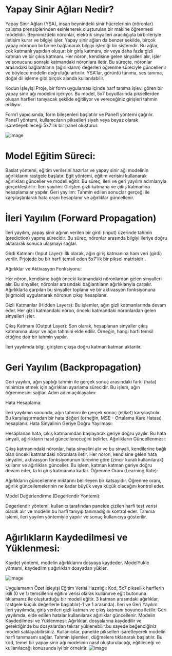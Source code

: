 # Yapay Sinir Ağları Nedir?
Yapay Sinir Ağları (YSA), insan beynindeki sinir hücrelerinin (nöronlar) çalışma prensiplerinden esinlenerek oluşturulan bir makine öğrenmesi modelidir. Beynimizdeki nöronlar, elektrik sinyalleri aracılığıyla birbirleriyle iletişim kurar ve bilgiyi işler. Yapay sinir ağları da benzer şekilde, birçok yapay nöronun birbirine bağlanarak bilgiyi işlediği bir sistemdir. Bu ağlar, çok katmanlı yapıdan oluşur: bir giriş katmanı, bir veya daha fazla gizli katman ve bir çıkış katmanı. Her nöron, kendisine gelen sinyalleri alır, işler ve sonucunu sonraki katmandaki nöronlara iletir. Bu süreçte, nöronlar arasındaki bağlantıların (ağırlıkların) değerleri öğrenme süreciyle güncellenir ve böylece modelin doğruluğu artırılır. YSA'lar, görüntü tanıma, ses tanıma, doğal dil işleme gibi birçok alanda kullanılabilir.

Kodun İşleyişi
Proje, bir form uygulaması içinde harf tanıma işlevi gören bir yapay sinir ağı modelini içeriyor. Bu model, 5x7 boyutlarında piksellerden oluşan harfleri tanıyacak şekilde eğitiliyor ve vereceğiniz girişleri tahmin ediliyor. 

Form1 yapıcısında, form bileşenleri başlatılır ve Panel1 yöntemi çağrılır.
Panel1 yöntemi, kullanıcıların pikselleri siyah veya beyaz olarak işaretleyebileceği 5x7'lik bir panel oluşturur.

![image](https://github.com/Developper2310/Harf-Tahmin-Algoritmasi/assets/130366798/75e1b8f8-2216-4943-92d9-5ec653a5a16f)

# Model Eğitim Süreci:

Baslat yöntemi, eğitim verilerini hazırlar ve yapay sinir ağı modelinin ağırlıklarını rastgele başlatır.
Egit yöntemi, eğitim verisini kullanarak ağırlıkları günceller ve modeli eğitir. Bu süreç, ileri ve geri yayılım adımlarıyla gerçekleştirilir:
İleri yayılım: Girişten gizli katmana ve çıkış katmanına hesaplamalar yapılır.
Geri yayılım: Tahmin edilen sonuçlar gerçeği ile karşılaştırılarak hata oranı hesaplanır ve ağırlıklar güncellenir.

# İleri Yayılım (Forward Propagation)
İleri yayılım, yapay sinir ağının verilen bir girdi (input) üzerinde tahmin (prediction) yapma sürecidir. Bu süreç, nöronlar arasında bilgiyi ileriye doğru aktararak sonuca ulaşmayı sağlar. 

Girdi Katmanı (Input Layer): İlk olarak, ağın giriş katmanına ham veri (girdi) verilir. Prjojede bu bir harfi temsil eden 5x7'lik bir piksel matrisidir .

Ağırlıklar ve Aktivasyon Fonksiyonu:

Her nöron, kendisine bağlı önceki katmandaki nöronlardan gelen sinyalleri alır.
Bu sinyaller, nöronlar arasındaki bağlantıların ağırlıklarıyla çarpılır.
Ağırlıklarla çarpılan bu sinyaller toplanır ve bir aktivasyon fonksiyonuna (sigmoid) uygulanarak nöronun çıkışı hesaplanır.

Gizli Katmanlar (Hidden Layers): Bu işlemler, ağın gizli katmanlarında devam eder. Her gizli katmandaki nöron, önceki katmandaki nöronlardan gelen sinyalleri işler.

Çıkış Katmanı (Output Layer): Son olarak, hesaplanan sinyaller çıkış katmanına ulaşır ve ağın tahmini elde edilir. Örneğin, hangi harfi temsil ettiğine dair bir tahmin yapılır.

İleri yayılımda bilgi, girişten çıkışa doğru katman katman aktarılır.

# Geri Yayılım (Backpropagation)
Geri yayılım, ağın yaptığı tahmin ile gerçek sonuç arasındaki farkı (hata) minimize etmek için ağırlıkları ayarlama sürecidir. Bu işlem, ağın öğrenmesini sağlar. Adım adım açıklayalım:

Hata Hesaplama:

İleri yayılımın sonunda, ağın tahmini ile gerçek sonuç (etiket) karşılaştırılır.
Bu karşılaştırmadan bir hata değeri (örneğin, MSE - Ortalama Kare Hatası) hesaplanır.
Hata Sinyalinin Geriye Doğru Yayılması:

Hesaplanan hata, çıkış katmanından başlayarak geriye doğru yayılır.
Bu hata sinyali, ağırlıkların nasıl güncelleneceğini belirler.
Ağırlıkların Güncellenmesi:

Çıkış katmanındaki nöronlar, hata sinyalini alır ve bu sinyali, kendilerine bağlı olan önceki katmandaki nöronlara iletir.
Her nöron, kendisine gelen hata sinyalini, aktivasyon fonksiyonunun türevine göre (zincir kuralı kullanılarak) kullanır ve ağırlıkları günceller.
Bu işlem, katman katman geriye doğru devam eder, ta ki giriş katmanına kadar.
Öğrenme Oranı (Learning Rate):

Ağırlıkların güncellenme miktarını belirleyen bir katsayıdır.
Öğrenme oranı, ağırlık güncellemelerinin ne kadar büyük veya küçük olacağını kontrol eder.


Model Değerlendirme (Degerlendir Yöntemi):

Degerlendir yöntemi, kullanıcı tarafından panelde çizilen harfi test verisi olarak alır ve modelin bu harfi tanıyıp tanımadığını kontrol eder.
Tanıma işlemi, ileri yayılım yöntemiyle yapılır ve sonuç kullanıcıya gösterilir.
# Ağırlıkların Kaydedilmesi ve Yüklenmesi:

Kaydet yöntemi, modelin ağırlıklarını dosyaya kaydeder.
ModelYukle yöntemi, kaydedilmiş ağırlıkları dosyadan yükler.

![image](https://github.com/Developper2310/Harf-Tahmin-Algoritmasi/assets/130366798/23b593fd-0dc6-45f9-b32d-52c690eddb27)

Uygulamanın Özet İşleyişi
Eğitim Verisi Hazırlığı: Kod, 5x7 piksellik harflerin ikili (0 ve 1) temsillerini eğitim verisi olarak kullanırve eğit butonuna tıklamanız ile oluşturduğu bir modeli eğitir.
3 katman arasındaki ağırlıklar, rastgele küçük değerlerle başlatılır(-1 ve 1 arasında).
İleri ve Geri Yayılım: İleri yayılımda, giriş verileri gizli katman ve çıkış katmanı boyunca iletilir. Geri yayılımda, elde edilen hatalar kullanılarak ağırlıklar güncellenir.
Modelin Kaydedilmesi ve Yüklenmesi: Ağırlıklar, dosyalarına kaydedilir ve gerektiğinde bu dosyalardan tekrar yüklenebilir.bu sayede beğendiğiniz modeli saklayabilirsiniz.
Kullanıcılar, panelde pikselleri işaretleyerek modelin harfi tanımasını sağlar. Tahmin işlemleri, düğmelere tıklanarak başlatılır.
Bu kod, temel bir yapay sinir ağı modelinin nasıl oluşturulacağı, eğitileceği ve kullanılacağı konusunda iyi bir örnektir.
![image](https://github.com/Developper2310/Harf-Tahmin-Algoritmasi/assets/130366798/596713a4-7f26-4bd8-9b65-fd5e7f9d7709)

